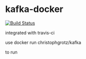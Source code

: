 # kafka-docker
[![Build Status](https://travis-ci.org/cgrotz/kafka-docker.svg?branch=master)](https://travis-ci.org/cgrotz/kafka-docker)

integrated with travis-ci


use 
docker run christophgrotz/kafka

to run
